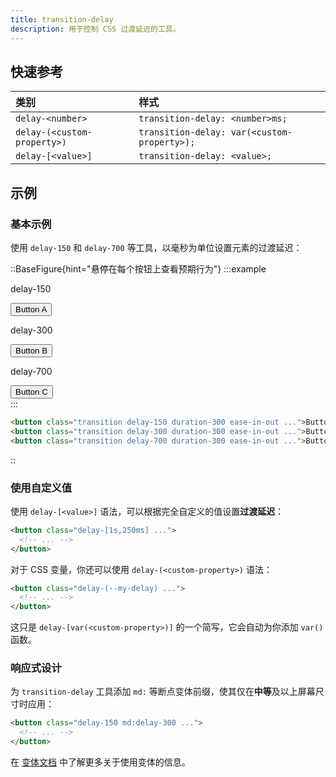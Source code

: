 ```yaml
---
title: transition-delay
description: 用于控制 CSS 过渡延迟的工具。
---
```


## 快速参考

| 类别                        | 样式                            |
| :-------------------------- | :------------------------------ |
| `delay-<number>`            | `transition-delay: <number>ms;` |
| `delay-(<custom-property>)` | `transition-delay: var(<custom-property>);` |
| `delay-[<value>]`           | `transition-delay: <value>;`    |

## 示例

### 基本示例

使用 `delay-150` 和 `delay-700` 等工具，以毫秒为单位设置元素的过渡延迟：

::BaseFigure{hint="悬停在每个按钮上查看预期行为"}
:::example
<div class="flex flex-col justify-around gap-8 text-sm leading-6 font-bold text-white sm:flex-row sm:gap-0">
  <div class="flex shrink-0 flex-col items-center">
    <p class="mb-3 text-center font-mono text-xs font-medium text-gray-500 dark:text-gray-400">delay-150</p>
    <button class="rounded-md bg-blue-500 px-4 py-2 text-sm font-semibold text-white delay-150 duration-300 ease-in-out hover:scale-125">
      Button A
    </button>
  </div>
  <div class="flex shrink-0 flex-col items-center">
    <p class="mb-3 text-center font-mono text-xs font-medium text-gray-500 dark:text-gray-400">delay-300</p>
    <button class="rounded-md bg-blue-500 px-4 py-2 text-sm font-semibold text-white delay-300 duration-300 ease-in-out hover:scale-125">
      Button B
    </button>
  </div>
  <div class="flex shrink-0 flex-col items-center">
    <p class="mb-3 text-center font-mono text-xs font-medium text-gray-500 dark:text-gray-400">delay-700</p>
    <button class="rounded-md bg-blue-500 px-4 py-2 text-sm font-semibold text-white delay-700 duration-300 ease-in-out hover:scale-125">
      Button C
    </button>
  </div>
</div>
:::

```html
<button class="transition delay-150 duration-300 ease-in-out ...">Button A</button>
<button class="transition delay-300 duration-300 ease-in-out ...">Button B</button>
<button class="transition delay-700 duration-300 ease-in-out ...">Button C</button>
```
::

### 使用自定义值

使用 `delay-[<value>]` 语法，可以根据完全自定义的值设置**过渡延迟**：

```html
<button class="delay-[1s,250ms] ...">
  <!-- ... -->
</button>
```

对于 CSS 变量，你还可以使用 `delay-(<custom-property>)` 语法：

```html
<button class="delay-(--my-delay) ...">
  <!-- ... -->
</button>
```
这只是 `delay-[var(<custom-property>)]` 的一个简写，它会自动为你添加 `var()` 函数。

### 响应式设计

为 `transition-delay` 工具添加 `md:` 等断点变体前缀，使其仅在**中等**及以上屏幕尺寸时应用：

```html
<button class="delay-150 md:delay-300 ...">
  <!-- ... -->
</button>
```
在 [变体文档](https://tailwindcss.com/docs/hover-focus-and-other-states) 中了解更多关于使用变体的信息。

